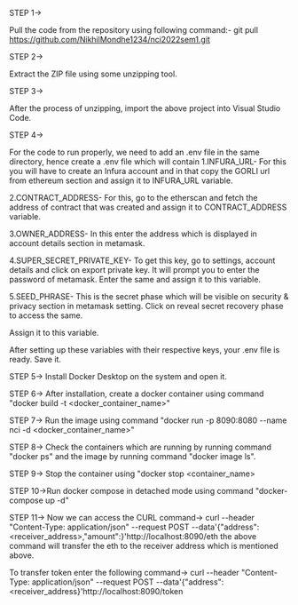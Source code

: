 STEP 1->

Pull the code from the repository using following command:-
git pull https://github.com/NikhilMondhe1234/nci2022sem1.git

STEP 2->

Extract the ZIP file using some unzipping tool.

STEP 3->

After the process of unzipping, import the above project into Visual Studio Code.

STEP 4->

For the code to run properly, we need to add an .env file in the same directory, hence create a .env file which will contain 
1.INFURA_URL- For this you will have to create an Infura account and in that copy the GORLI url from ethereum section and assign it to INFURA_URL variable.

2.CONTRACT_ADDRESS- For this, go to the etherscan and fetch the address of contract that was created and assign it to CONTRACT_ADDRESS variable.

3.OWNER_ADDRESS- In this enter the address which is displayed in account details section in metamask.

4.SUPER_SECRET_PRIVATE_KEY- To get this key, go to settings, account details and click on export private key. It will prompt you to enter the password of metamask. 
Enter the same and assign it to this variable.

5.SEED_PHRASE- This is the secret phase which will be visible on security & privacy section in metamask setting. Click on reveal secret recovery phase to access the same.

Assign it to this variable.

After setting up these variables with their respective keys, your .env file is ready. Save it.
 
STEP 5-> Install Docker Desktop on the system and open it.

STEP 6-> After installation, create a docker container using command "docker build -t <docker_container_name>"

STEP 7-> Run the image using command "docker run -p 8090:8080 --name nci -d <docker_container_name>"

STEP 8-> Check the containers which are running by running command "docker ps" and the image by running command "docker image ls".

STEP 9-> Stop the container using "docker stop <container_name>

STEP 10->Run docker compose in detached mode using command "docker-compose up -d"

STEP 11-> Now we can access the CURL command->
curl --header "Content-Type: application/json" --request POST --data'{"address":<receiver_address>,"amount":<amount to transfer>}'http://localhost:8090/eth
the above command will transfer the eth to the receiver address which is mentioned above.

To transfer token enter the following command->
curl --header "Content-Type: application/json" --request POST --data'{"address":<receiver_address}'http://localhost:8090/token


